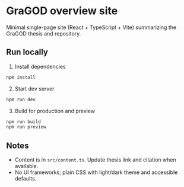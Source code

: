 # GraGOD overview site

Minimal single-page site (React + TypeScript + Vite) summarizing the GraGOD thesis and repository.

## Run locally

1. Install dependencies

```bash
npm install
```

2. Start dev server

```bash
npm run dev
```

3. Build for production and preview

```bash
npm run build
npm run preview
```

## Notes

- Content is in `src/content.ts`. Update thesis link and citation when available.
- No UI frameworks; plain CSS with light/dark theme and accessible defaults.
